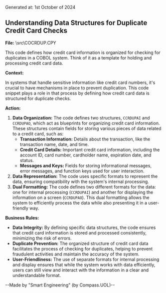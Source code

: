 Generated at: 1st October of 2024

##  Understanding Data Structures for Duplicate Credit Card Checks

**File:**  \src\COCRDUP.CPY

This code defines how credit card information is organized for checking for duplicates in a COBOL system. Think of it as a template for holding and processing credit card data.

**Context:**

In systems that handle sensitive information like credit card numbers, it's crucial to have mechanisms in place to prevent duplication. This code snippet plays a role in that process by defining how credit card data is structured for duplicate checks.

**Action:**

1. **Data Organization:** The code defines two structures, `CCRDUPAI` and `CCRDUPAO`, which act as blueprints for organizing credit card information. These structures contain fields for storing various pieces of data related to a credit card, such as:
    - **Transaction Information:** Details about the transaction, like the transaction name, date, and time.
    - **Credit Card Details:** Important credit card information, including the account ID, card number, cardholder name, expiration date, and status.
    - **Messages and Keys:** Fields for storing informational messages, error messages, and function keys used for user interaction.
2. **Data Representation:** The code uses specific formats to represent the data, ensuring compatibility with the system's internal processing. 
3. **Dual Formatting:** The code defines two different formats for the data: one for internal processing (`CCRDUPAI`) and another for displaying the information on a screen (`CCRDUPAO`). This dual formatting allows the system to efficiently process the data while also presenting it in a user-friendly way.

**Business Rules:**

* **Data Integrity:**  By defining specific data structures, the code ensures that credit card information is stored and processed consistently, minimizing the risk of errors.
* **Duplicate Prevention:** The organized structure of credit card data facilitates the process of checking for duplicates, helping to prevent fraudulent activities and maintain the accuracy of the system.
* **User-Friendliness:** The use of separate formats for internal processing and display ensures that while the system works with data efficiently, users can still view and interact with the information in a clear and understandable format.

--Made by "Smart Engineering" (by Compass.UOL)--